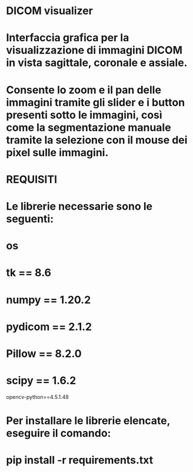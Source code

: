 # DICOM visualizer
# Interfaccia grafica per la visualizzazione di immagini DICOM in vista sagittale, coronale e assiale.
# Consente lo zoom e il pan delle immagini tramite gli slider e i button presenti sotto le immagini, così come la segmentazione manuale tramite la selezione con il mouse dei pixel sulle immagini.

# REQUISITI
# Le librerie necessarie sono le seguenti:

# os
# tk == 8.6
# numpy == 1.20.2
# pydicom == 2.1.2
# Pillow == 8.2.0
# scipy == 1.6.2
opencv-python==4.5.1.48

# Per installare le librerie elencate, eseguire il comando:
# pip install -r requirements.txt
